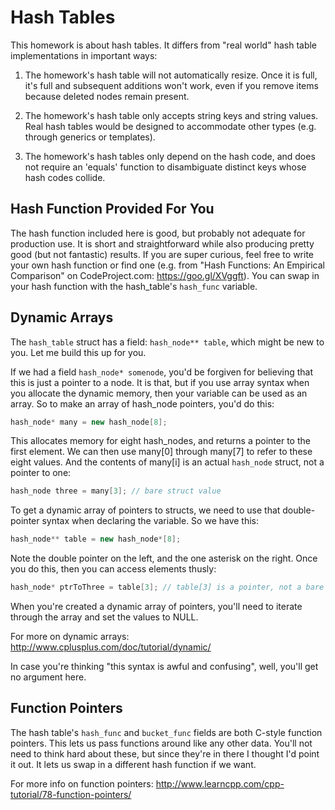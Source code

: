 # Hash Tables

This homework is about hash tables. It differs from "real world" hash
table implementations in important ways:

1. The homework's hash table will not automatically resize. Once it is
   full, it's full and subsequent additions won't work, even if you
   remove items because deleted nodes remain present.

2. The homework's hash table only accepts string keys and string
   values. Real hash tables would be designed to accommodate other
   types (e.g. through generics or templates).

3. The homework's hash tables only depend on the hash code, and does
   not require an 'equals' function to disambiguate distinct keys
   whose hash codes collide. 

## Hash Function Provided For You

The hash function included here is good, but probably not adequate for
production use. It is short and straightforward while also producing
pretty good (but not fantastic) results. If you are super curious,
feel free to write your own hash function or find one (e.g. from "Hash
Functions: An Empirical Comparison" on CodeProject.com:
https://goo.gl/XVggft). You can swap in your hash function with the
hash_table's `hash_func` variable.
   
## Dynamic Arrays

The `hash_table` struct has a field: `hash_node** table`, which might
be new to you. Let me build this up for you.

If we had a field `hash_node* somenode`, you'd be forgiven for
believing that this is just a pointer to a node. It is that, but if
you use array syntax when you allocate the dynamic memory, then your
variable can be used as an array. So to make an array of hash_node
pointers, you'd do this:

```cpp
hash_node* many = new hash_node[8];
```

This allocates memory for eight hash_nodes, and returns a pointer to
the first element. We can then use many[0] through many[7] to refer to
these eight values. And the contents of many[i] is an actual
`hash_node` struct, not a pointer to one:

```cpp
hash_node three = many[3]; // bare struct value
```

To get a dynamic array of pointers to structs, we need to use that
double-pointer syntax when declaring the variable. So we have this:

```cpp
hash_node** table = new hash_node*[8];
```

Note the double pointer on the left, and the one asterisk on the
right. Once you do this, then you can access elements thusly:

```cpp
hash_node* ptrToThree = table[3]; // table[3] is a pointer, not a bare value
```

When you're created a dynamic array of pointers, you'll need to
iterate through the array and set the values to NULL.

For more on dynamic arrays: http://www.cplusplus.com/doc/tutorial/dynamic/

In case you're thinking "this syntax is awful and confusing", well,
you'll get no argument here.

## Function Pointers

The hash table's `hash_func` and `bucket_func` fields are both C-style
function pointers. This lets us pass functions around like any other
data. You'll not need to think hard about these, but since they're in
there I thought I'd point it out. It lets us swap in a different hash
function if we want.

For more info on function pointers:
http://www.learncpp.com/cpp-tutorial/78-function-pointers/
